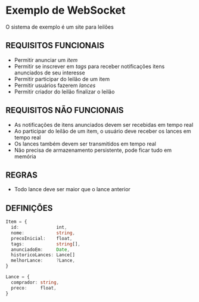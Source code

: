 # Exemplo de WebSocket

O sistema de exemplo é um site para leilões

## REQUISITOS FUNCIONAIS
- Permitir anunciar um _item_
- Permitir se inscrever em _tags_ para receber notificações itens anunciados de seu interesse
- Permitir participar do leilão de um item
- Permitir usuários fazerem _lances_
- Permitir criador do leilão finalizar o leilão

## REQUISITOS NÃO FUNCIONAIS
- As notificações de itens anunciados devem ser recebidas em tempo real
- Ao participar do leilão de um item, o usuário deve receber os lances em tempo real
- Os lances também devem ser transmitidos em tempo real
- Não precisa de armazenamento persistente, pode ficar tudo em memória

## REGRAS
- Todo lance deve ser maior que o lance anterior

## DEFINIÇÕES
```typescript
Item = {
  id:              int,
  nome:            string,
  precoInicial:    float,
  tags:            string[],
  anunciadoEm:     Date,
  historicoLances: Lance[]
  melhorLance:     ?Lance,
}

Lance = {
  comprador: string,
  preco:     float,
}
```

